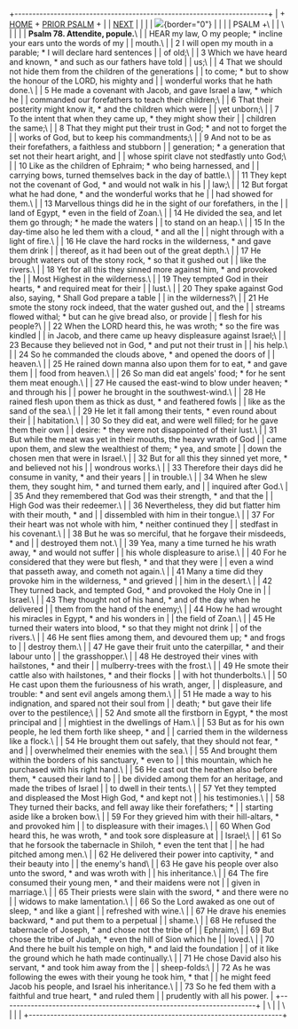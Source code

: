 +-----------------------------------------------------------------------+
| \+ [HOME](../index.html) + [PRIOR PSALM](Ps77.html) +                 |
| [NEXT](Ps79.html)                                                     |
|                                                                       |
| ![](http://stats.superstats.com/b/ss/DAVIDMCMANNES/1){border="0"}     |
|                                                                       |
| PSALM +\                                                              |
| \                                                                     |
|                                                                       |
| **Psalm 78. Attendite, popule.**\                                     |
| HEAR my law, O my people; \* incline your ears unto the words of my   |
| mouth.\                                                               |
| 2 I will open my mouth in a parable; \* I will declare hard sentences |
| of old;\                                                              |
| 3 Which we have heard and known, \* and such as our fathers have told |
| us;\                                                                  |
| 4 That we should not hide them from the children of the generations   |
| to come; \* but to show the honour of the LORD, his mighty and        |
| wonderful works that he hath done.\                                   |
| 5 He made a covenant with Jacob, and gave Israel a law, \* which he   |
| commanded our forefathers to teach their children;\                   |
| 6 That their posterity might know it, \* and the children which were  |
| yet unborn;\                                                          |
| 7 To the intent that when they came up, \* they might show their      |
| children the same;\                                                   |
| 8 That they might put their trust in God; \* and not to forget the    |
| works of God, but to keep his commandments;\                          |
| 9 And not to be as their forefathers, a faithless and stubborn        |
| generation; \* a generation that set not their heart aright, and      |
| whose spirit clave not stedfastly unto God;\                          |
| 10 Like as the children of Ephraim; \* who being harnessed, and       |
| carrying bows, turned themselves back in the day of battle.\          |
| 11 They kept not the covenant of God, \* and would not walk in his    |
| law;\                                                                 |
| 12 But forgat what he had done, \* and the wonderful works that he    |
| had showed for them.\                                                 |
| 13 Marvellous things did he in the sight of our forefathers, in the   |
| land of Egypt, \* even in the field of Zoan.\                         |
| 14 He divided the sea, and let them go through; \* he made the waters |
| to stand on an heap.\                                                 |
| 15 In the day-time also he led them with a cloud, \* and all the      |
| night through with a light of fire.\                                  |
| 16 He clave the hard rocks in the wilderness, \* and gave them drink  |
| thereof, as it had been out of the great depth.\                      |
| 17 He brought waters out of the stony rock, \* so that it gushed out  |
| like the rivers.\                                                     |
| 18 Yet for all this they sinned more against him, \* and provoked the |
| Most Highest in the wilderness.\                                      |
| 19 They tempted God in their hearts, \* and required meat for their   |
| lust.\                                                                |
| 20 They spake against God also, saying, \* Shall God prepare a table  |
| in the wilderness?\                                                   |
| 21 He smote the stony rock indeed, that the water gushed out, and the |
| streams flowed withal; \* but can he give bread also, or provide      |
| flesh for his people?\                                                |
| 22 When the LORD heard this, he was wroth; \* so the fire was kindled |
| in Jacob, and there came up heavy displeasure against Israel;\        |
| 23 Because they believed not in God, \* and put not their trust in    |
| his help.\                                                            |
| 24 So he commanded the clouds above, \* and opened the doors of       |
| heaven.\                                                              |
| 25 He rained down manna also upon them for to eat, \* and gave them   |
| food from heaven.\                                                    |
| 26 So man did eat angels\' food; \* for he sent them meat enough.\    |
| 27 He caused the east-wind to blow under heaven; \* and through his   |
| power he brought in the southwest-wind.\                              |
| 28 He rained flesh upon them as thick as dust, \* and feathered fowls |
| like as the sand of the sea.\                                         |
| 29 He let it fall among their tents, \* even round about their        |
| habitation.\                                                          |
| 30 So they did eat, and were well filled; for he gave them their own  |
| desire: \* they were not disappointed of their lust.\                 |
| 31 But while the meat was yet in their mouths, the heavy wrath of God |
| came upon them, and slew the wealthiest of them; \* yea, and smote    |
| down the chosen men that were in Israel.\                             |
| 32 But for all this they sinned yet more, \* and believed not his     |
| wondrous works.\                                                      |
| 33 Therefore their days did he consume in vanity, \* and their years  |
| in trouble.\                                                          |
| 34 When he slew them, they sought him, \* and turned them early, and  |
| inquired after God.\                                                  |
| 35 And they remembered that God was their strength, \* and that the   |
| High God was their redeemer.\                                         |
| 36 Nevertheless, they did but flatter him with their mouth, \* and    |
| dissembled with him in their tongue.\                                 |
| 37 For their heart was not whole with him, \* neither continued they  |
| stedfast in his covenant.\                                            |
| 38 But he was so merciful, that he forgave their misdeeds, \* and     |
| destroyed them not.\                                                  |
| 39 Yea, many a time turned he his wrath away, \* and would not suffer |
| his whole displeasure to arise.\                                      |
| 40 For he considered that they were but flesh, \* and that they were  |
| even a wind that passeth away, and cometh not again.\                 |
| 41 Many a time did they provoke him in the wilderness, \* and grieved |
| him in the desert.\                                                   |
| 42 They turned back, and tempted God, \* and provoked the Holy One in |
| Israel.\                                                              |
| 43 They thought not of his hand, \* and of the day when he delivered  |
| them from the hand of the enemy;\                                     |
| 44 How he had wrought his miracles in Egypt, \* and his wonders in    |
| the field of Zoan.\                                                   |
| 45 He turned their waters into blood, \* so that they might not drink |
| of the rivers.\                                                       |
| 46 He sent flies among them, and devoured them up; \* and frogs to    |
| destroy them.\                                                        |
| 47 He gave their fruit unto the caterpillar, \* and their labour unto |
| the grasshopper.\                                                     |
| 48 He destroyed their vines with hailstones, \* and their             |
| mulberry-trees with the frost.\                                       |
| 49 He smote their cattle also with hailstones, \* and their flocks    |
| with hot thunderbolts.\                                               |
| 50 He cast upon them the furiousness of his wrath, anger,             |
| displeasure, and trouble: \* and sent evil angels among them.\        |
| 51 He made a way to his indignation, and spared not their soul from   |
| death; \* but gave their life over to the pestilence;\                |
| 52 And smote all the firstborn in Egypt, \* the most principal and    |
| mightiest in the dwellings of Ham.\                                   |
| 53 But as for his own people, he led them forth like sheep, \* and    |
| carried them in the wilderness like a flock.\                         |
| 54 He brought them out safely, that they should not fear, \* and      |
| overwhelmed their enemies with the sea.\                              |
| 55 And brought them within the borders of his sanctuary, \* even to   |
| this mountain, which he purchased with his right hand.\               |
| 56 He cast out the heathen also before them, \* caused their land to  |
| be divided among them for an heritage, and made the tribes of Israel  |
| to dwell in their tents.\                                             |
| 57 Yet they tempted and displeased the Most High God, \* and kept not |
| his testimonies.\                                                     |
| 58 They turned their backs, and fell away like their forefathers; \*  |
| starting aside like a broken bow.\                                    |
| 59 For they grieved him with their hill-altars, \* and provoked him   |
| to displeasure with their images.\                                    |
| 60 When God heard this, he was wroth, \* and took sore displeasure at |
| Israel;\                                                              |
| 61 So that he forsook the tabernacle in Shiloh, \* even the tent that |
| he had pitched among men.\                                            |
| 62 He delivered their power into captivity, \* and their beauty into  |
| the enemy\'s hand\                                                    |
| 63 He gave his people over also unto the sword, \* and was wroth with |
| his inheritance.\                                                     |
| 64 The fire consumed their young men, \* and their maidens were not   |
| given in marriage.\                                                   |
| 65 Their priests were slain with the sword, \* and there were no      |
| widows to make lamentation.\                                          |
| 66 So the Lord awaked as one out of sleep, \* and like a giant        |
| refreshed with wine.\                                                 |
| 67 He drave his enemies backward, \* and put them to a perpetual      |
| shame.\                                                               |
| 68 He refused the tabernacle of Joseph, \* and chose not the tribe of |
| Ephraim;\                                                             |
| 69 But chose the tribe of Judah, \* even the hill of Sion which he    |
| loved.\                                                               |
| 70 And there he built his temple on high, \* and laid the foundation  |
| of it like the ground which he hath made continually.\                |
| 71 He chose David also his servant, \* and took him away from the     |
| sheep-folds:\                                                         |
| 72 As he was following the ewes with their young he took him, \* that |
| he might feed Jacob his people, and Israel his inheritance.\          |
| 73 So he fed them with a faithful and true heart, \* and ruled them   |
| prudently with all his power.                                         |
+-----------------------------------------------------------------------+
| \                                                                     |
| \                                                                     |
| [](http://www.episcopalnet.org/DBS/DOR.html)                          |
+-----------------------------------------------------------------------+

